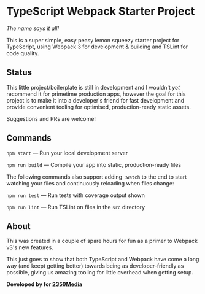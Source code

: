 # TypeScript Webpack Starter Project

*The name says it all!*

This is a super simple, easy peasy lemon squeezy starter project for
TypeScript, using Webpack 3 for development & building and TSLint for
code quality.

## Status

This little project/boilerplate is still in development and I wouldn't
*yet* recommend it for primetime production apps, however the goal for this
project is to make it into a developer's friend for fast development and
provide convenient tooling for optimised, production-ready static assets.

Suggestions and PRs are welcome!

## Commands

`npm start` — Run your local development server

`npm run build` — Compile your app into static, production-ready files

The following commands also support adding `:watch` to the end to start
watching your files and continuously reloading when files change:

`npm run test` — Run tests with coverage output shown

`npm run lint` — Run TSLint on files in the `src` directory

## About

This was created in a couple of spare hours for fun as a primer to
Webpack v3's new features.

This just goes to show that both TypeScript and Webpack have come a
long way (and keept getting better) towards being as developer-friendly
as possible, giving us amazing tooling for little overhead when getting
setup.

**Developed by for [2359Media](https://2359media.com)**
